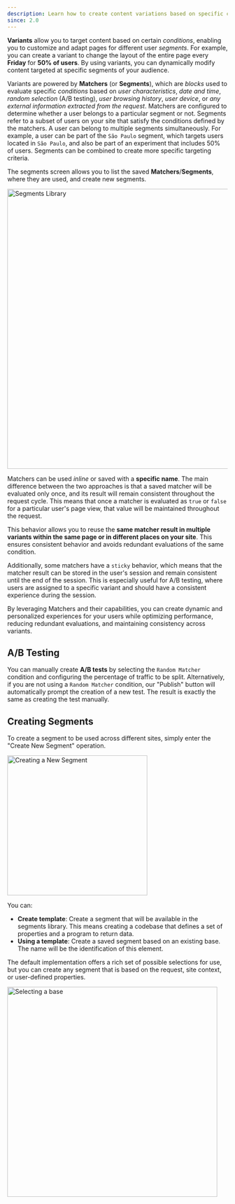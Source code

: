 ```yaml
---
description: Learn how to create content variations based on specific conditions
since: 2.0
---
```


**Variants** allow you to target content based on certain _conditions_, enabling you to customize and adapt pages for different user _segments_. For example, you can create a variant to change the layout of the entire page every **Friday** for **50% of users**. By using variants, you can dynamically modify content targeted at specific segments of your audience.

Variants are powered by **Matchers** (or **Segments**), which are _blocks_ used to evaluate specific _conditions_ based on _user characteristics_, _date and time_, _random selection_ (A/B testing), _user browsing history_, _user device_, or _any external information extracted from the request_. Matchers are configured to determine whether a user belongs to a particular segment or not. Segments refer to a subset of users on your site that satisfy the conditions defined by the matchers. A user can belong to multiple segments simultaneously. For example, a user can be part of the `São Paulo` segment, which targets users located in `São Paulo`, and also be part of an experiment that includes 50% of users. Segments can be combined to create more specific targeting criteria.

The segments screen allows you to list the saved **Matchers**/**Segments**, where they are used, and create new segments.

<img width="640" alt="Segments Library" src="/docs/cms-capabilities/segments/segments1.png">

Matchers can be used _inline_ or saved with a **specific name**. The main difference between the two approaches is that a saved matcher will be evaluated only once, and its result will remain consistent throughout the request cycle. This means that once a matcher is evaluated as `true` or `false` for a particular user's page view, that value will be maintained throughout the request.

This behavior allows you to reuse the **same matcher result in multiple variants within the same page or in different places on your site**. This ensures consistent behavior and avoids redundant evaluations of the same condition.

Additionally, some matchers have a `sticky` behavior, which means that the matcher result can be stored in the user's session and remain consistent until the end of the session. This is especially useful for A/B testing, where users are assigned to a specific variant and should have a consistent experience during the session.

By leveraging Matchers and their capabilities, you can create dynamic and personalized experiences for your users while optimizing performance, reducing redundant evaluations, and maintaining consistency across variants.

## A/B Testing

You can manually create **A/B tests** by selecting the `Random Matcher` condition and configuring the percentage of traffic to be split. Alternatively, if you are not using a `Random Matcher` condition, our "Publish" button will automatically prompt the creation of a new test. The result is exactly the same as creating the test manually.

## Creating Segments

To create a segment to be used across different sites, simply enter the "Create New Segment" operation.

<img width="320" alt="Creating a New Segment" src="/docs/cms-capabilities/segments/segments2.png">

You can:

- **Create template**: Create a segment that will be available in the segments library. This means creating a codebase that defines a set of properties and a program to return data.
- **Using a template**: Create a saved segment based on an existing base. The name will be the identification of this element.

The default implementation offers a rich set of possible selections for use, but you can create any segment that is based on the request, site context, or user-defined properties.

<img width="480" alt="Selecting a base" src="/docs/cms-capabilities/segments/segments3.png">

